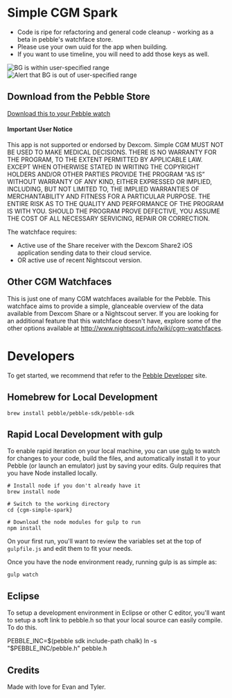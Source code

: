 # Simple CGM Spark

* Code is ripe for refactoring and general code cleanup - working as a beta in pebble's watchface store.
* Please use your own uuid for the app when building.
* If you want to use timeline, you will need to add those keys as well.


![BG is within user-specified range](https://assets.getpebble.com/api/file/J3UfWwwgT5yCkaRY1pQn/convert?cache=true&amp;fit=crop&amp;w=144&amp;h=168!) ![Alert that BG is out of user-specified range](https://assets.getpebble.com/api/file/y3W7tIVwQDagygyvJLYG/convert?cache=true&amp;fit=crop&amp;w=144&amp;h=168)


## Download from the Pebble Store
[Download this to your Pebble watch](https://apps.getpebble.com/en_US/application/56534d58d2d67de36d00005f?section=watchfaces)

#### Important User Notice
This app is not supported or endorsed by Dexcom. Simple CGM MUST NOT BE USED TO MAKE MEDICAL DECISIONS. THERE IS NO WARRANTY FOR THE PROGRAM, TO THE EXTENT PERMITTED BY APPLICABLE LAW. EXCEPT WHEN OTHERWISE STATED IN WRITING THE COPYRIGHT HOLDERS AND/OR OTHER PARTIES PROVIDE THE PROGRAM “AS IS” WITHOUT WARRANTY OF ANY KIND, EITHER EXPRESSED OR IMPLIED, INCLUDING, BUT NOT LIMITED TO, THE IMPLIED WARRANTIES OF MERCHANTABILITY AND FITNESS FOR A PARTICULAR PURPOSE. THE ENTIRE RISK AS TO THE QUALITY AND PERFORMANCE OF THE PROGRAM IS WITH YOU. SHOULD THE PROGRAM PROVE DEFECTIVE, YOU ASSUME THE COST OF ALL NECESSARY SERVICING, REPAIR OR CORRECTION. 
 
 The watchface requires: 
 * Active use of the Share receiver with the Dexcom Share2 iOS application sending data to their cloud service.
 * OR active use of recent Nightscout version.

## Other CGM Watchfaces
This is just one of many CGM watchfaces available for the Pebble. This watchface aims to provide a simple, glanceable overview of the data available from Dexcom Share or a Nightscout server. If you are looking for an additional feature that this watchface doesn't have, explore some of the other options available at <http://www.nightscout.info/wiki/cgm-watchfaces>. 


# Developers

To get started, we recommend that refer to the [Pebble Developer](https://developer.pebble.com/) site.

## Homebrew for Local Development

    brew install pebble/pebble-sdk/pebble-sdk

## Rapid Local Development with gulp
To enable rapid iteration on your local machine, you can use [gulp](http://gulpjs.com/) to watch for changes to your code, build the files, and automatically install it to your Pebble (or launch an emulator) just by saving your edits. Gulp requires that you have Node installed locally.

    # Install node if you don't already have it
    brew install node
    
    # Switch to the working directory
    cd {cgm-simple-spark}
    
    # Download the node modules for gulp to run
    npm install

On your first run, you'll want to review the variables set at the top of `gulpfile.js` and edit them to fit your needs.

Once you have the node environment ready, running gulp is as simple as:

    gulp watch




## Eclipse
To setup a development environment in Eclipse or other C editor, you'll want to setup a soft link to pebble.h so that your local source can easily compile. To do this.

   PEBBLE_INC=$(pebble sdk include-path chalk)
   ln -s "$PEBBLE_INC/pebble.h" pebble.h
   
   
## Credits

Made with love for Evan and Tyler.
